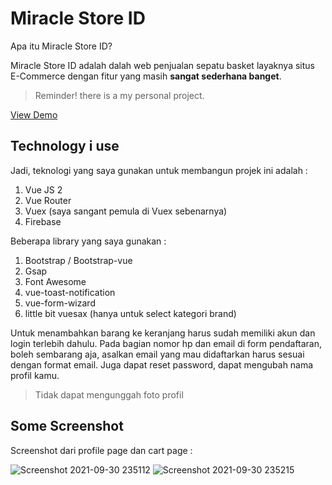 # Miracle Store ID

Apa itu Miracle Store ID?

Miracle Store ID adalah dalah web penjualan sepatu basket layaknya situs E-Commerce dengan fitur yang masih **sangat sederhana banget**.

> Reminder! there is a my personal project.
>
> 

[View Demo](https://miracle-basketball.firebaseapp.com/)

## Technology i use

Jadi, teknologi yang saya gunakan untuk membangun projek ini adalah :

1. Vue JS 2
2. Vue Router
3. Vuex (saya sangant pemula di Vuex sebenarnya)
4. Firebase

Beberapa library yang saya gunakan :

1. Bootstrap / Bootstrap-vue
2. Gsap
3. Font Awesome
4. vue-toast-notification
5. vue-form-wizard
6. little bit vuesax (hanya untuk select kategori brand)

Untuk menambahkan barang ke keranjang harus sudah memiliki akun dan login terlebih dahulu. Pada bagian nomor hp dan email di form pendaftaran, boleh sembarang aja, asalkan email yang mau didaftarkan harus sesuai dengan format email.
Juga dapat reset password, dapat mengubah nama profil kamu.

> Tidak dapat mengunggah foto profil

## Some Screenshot

Screenshot dari profile page dan cart page :

![Screenshot 2021-09-30 235112](https://user-images.githubusercontent.com/79355239/135501458-0dc42b1b-44d5-48c8-95ba-21195571ed9d.jpg)
![Screenshot 2021-09-30 235215](https://user-images.githubusercontent.com/79355239/135501593-cb976a63-c14c-4be3-be90-0a294b062770.jpg)
